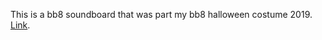 This is a bb8 soundboard that was part my bb8 halloween costume 2019. [Link](https://bb8.jaydanhoward.com).
